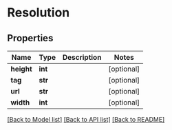 # Resolution

## Properties
Name | Type | Description | Notes
------------ | ------------- | ------------- | -------------
**height** | **int** |  | [optional] 
**tag** | **str** |  | [optional] 
**url** | **str** |  | [optional] 
**width** | **int** |  | [optional] 

[[Back to Model list]](../README.md#documentation-for-models) [[Back to API list]](../README.md#documentation-for-api-endpoints) [[Back to README]](../README.md)


